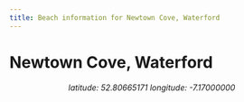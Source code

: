 ```yaml
---
title: Beach information for Newtown Cove, Waterford
---
```

# Newtown Cove, Waterford 

<div align="center"><i>latitude: 52.80665171 longitude: -7.17000000</i></div>